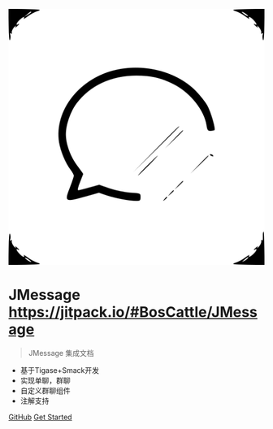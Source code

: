 ![logo](_media/ic_launcher.svg)

# JMessage https://jitpack.io/#BosCattle/JMessage

> JMessage 集成文档

- 基于Tigase+Smack开发
- 实现单聊，群聊
- 自定义群聊组件
- 注解支持


[GitHub](https://github.com/BosCattle/JMessage)
[Get Started](#quick-start)